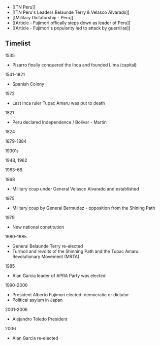 - [[TN Peru]]
- [[TN Peru's Leaders Belaunde Terry & Velasco Alvarado]]
- [[Military Dictatorship - Peru]]
- [[Article - Fujimori offically steps down as leader of Peru]]
- [[Article - Fujimori's popularity led to attack by guerrillas]]

Timelist
---

1535
- Pizarro finally conquered the Inca and founded Lima (capital)

1541-1821
- Spanish Colony

1572
- Last Inca ruler Tupac Amaru was put to death

1821
- Peru declared Independence / Bolivar - Martin

1824


1879-1884


1930's


1948, 1962

1963-68


1968
- Military coup under General Velasco Alvarado and established 

1975
- Military coup by General Bermudez - opposition from the Shining Path

1979
- New national constitution 

1980-1985
- General Belaunde Terry re-elected
- Turmoil and revolts of the Shinning Path and the Tupac Amaru Revolutionary Movement (MRTA)

1985
- Alan Garcia leader of APRA Party was elected

1990-2000
- President Alberto Fujimori elected: democratic or dictator
- Political asylum in Japan

2001-2006
- Alejandro Toledo President

2006
- Alan Garcia re-elected